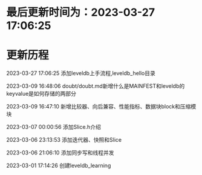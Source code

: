 # 最后更新时间为：2023-03-27 17:06:25

# 更新历程

2023-03-27 17:06:25    添加leveldb上手流程,leveldb_hello目录

2023-03-09 16:48:06    doubt/doubt.md新增什么是MAINFEST和leveldb的keyvalue是如何存储的两部分

2023-03-09 16:47:10    新增比较器、向后兼容、性能指标、数据块block和压缩模块

2023-03-07 00:00:56    添加Slice.h介绍

2023-03-06 23:13:53    添加迭代器、快照和Slice

2023-03-06 21:06:10    添加同步写和线程并发

2023-03-01 17:14:26    创建leveldb_learning
